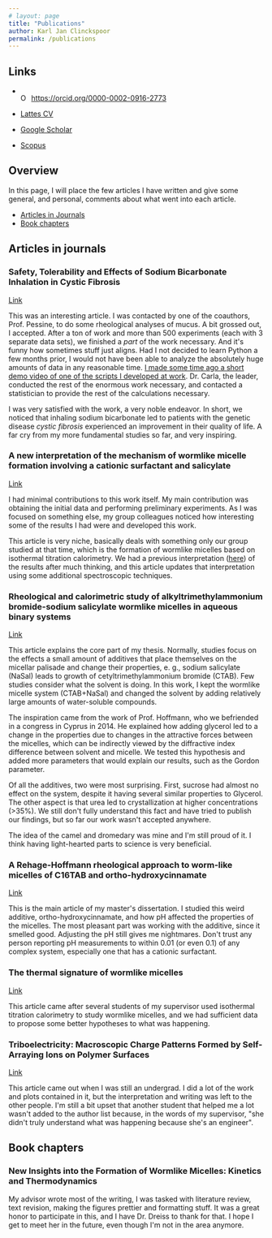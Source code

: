 ```yaml
---
# layout: page
title: "Publications"
author: Karl Jan Clinckspoor
permalink: /publications
---
```


## Links

<!-- # ORCID ID -->
* <div itemscope itemtype="https://schema.org/Person"><a itemprop="sameAs" content="https://orcid.org/0000-0002-0916-2773" href="https://orcid.org/0000-0002-0916-2773" target="orcid.widget" rel="me noopener noreferrer" style="vertical-align:top;"><img src="https://orcid.org/sites/default/files/images/orcid_16x16.png" style="width:1em;margin-right:.5em;" alt="ORCID iD icon">https://orcid.org/0000-0002-0916-2773</a></div>

* [Lattes CV](http://lattes.cnpq.br/6890909681073402)
* [Google
  Scholar](https://scholar.google.com.br/citations?user=fjQ_aXUAAAAJ&hl=en)
* [Scopus](https://www.scopus.com/authid/detail.uri?authorId=55220196200)

## Overview

In this page, I will place the few articles I have written and give some
general, and personal, comments about what went into each article.

* [Articles in Journals](#articles-in-journals)
* [Book chapters](#book-chapters)

## Articles in journals

### Safety, Tolerability and Effects of Sodium Bicarbonate Inhalation in Cystic Fibrosis

[Link](https://doi.org/10.1007/s40261-019-00861-x)

This was an interesting article. I was contacted by one of the coauthors, Prof.
Pessine, to do some rheological analyses of mucus. A bit grossed out, I
accepted. After a ton of work and more than 500 experiments (each with 3
separate data sets), we finished a *part* of the work necessary. And it's funny
how sometimes stuff just aligns. Had I not decided to learn Python a few months
prior, I would not have been able to analyze the absolutely huge amounts of data
in any reasonable time. [I made some time ago a short demo video of one of the
scripts I developed at work](https://www.youtube.com/watch?v=rG_MGW1XuRM). Dr. Carla, the leader, conducted the rest of the
enormous work necessary, and contacted a statistician to provide the rest of the
calculations necessary. 
 
I was very satisfied with the work, a very noble endeavor. In short, we noticed
that inhaling sodium bicarbonate led to patients with the genetic disease
*cystic fibrosis* experienced an improvement in their quality of life. A far cry
from my more fundamental studies so far, and very inspiring.

### A new interpretation of the mechanism of wormlike micelle formation involving a cationic surfactant and salicylate

[Link](https://doi.org/10.1016/j.jcis.2019.05.025)

I had minimal contributions to this work itself. My main contribution was
obtaining the initial data and performing preliminary experiments. As I was
focused on something else, my group colleagues noticed how interesting some of
the results I had were and developed this work.

This article is very niche, basically deals with something only our group
studied at that time, which is the formation of wormlike micelles based on
isothermal titration calorimetry. We had a previous interpretation ([here](#the-thermal-signature-of-wormlike-micelles)) of the
results after much thinking, and this article updates that interpretation using
some additional spectroscopic techniques.

### Rheological and calorimetric study of alkyltrimethylammonium bromide-sodium salicylate wormlike micelles in aqueous binary systems

[Link](https://doi.org/10.1016/j.jcis.2018.01.024)

This article explains the core part of my thesis. Normally, studies focus on the
effects a small amount of additives that place themselves on the micellar
palisade and change their properties, e. g., sodium salicylate (NaSal) leads to
growth of cetyltrimethylammonium bromide (CTAB). Few studies consider what the
solvent is doing. In this work, I kept the wormlike micelle system (CTAB+NaSal)
and changed the solvent by adding relatively large amounts of water-soluble
compounds.

The inspiration came from the work of Prof. Hoffmann, who we befriended in a
congress in Cyprus in 2014. He explained how adding glycerol led to a change in
the properties due to changes in the attractive forces between the micelles,
which can be indirectly viewed by the diffractive index difference between
solvent and micelle. We tested this hypothesis and added more parameters that
would explain our results, such as the Gordon parameter.

Of all the additives, two were most surprising. First, sucrose had almost no
effect on the system, despite it having several similar properties to Glycerol.
The other aspect is that urea led to crystallization at higher concentrations
(>35%). We still don't fully understand this fact and have tried to publish our
findings, but so far our work wasn't accepted anywhere.

The idea of the camel and dromedary was mine and I'm still proud of it. I think
having light-hearted parts to science is very beneficial.

### A Rehage-Hoffmann rheological approach to worm-like micelles of C16TAB and ortho-hydroxycinnamate

[Link](https://doi.org/10.1007/s00396-015-3672-y)

This is the main article of my master's dissertation. I studied this weird
additive, ortho-hydroxycinnamate, and how pH affected the properties of the
micelles. The most pleasant part was working with the additive, since it smelled
good. Adjusting the pH still gives me nightmares. Don't trust any person
reporting pH measurements to within 0.01 (or even 0.1) of any complex system,
especially one that has a cationic surfactant.

### The thermal signature of wormlike micelles

[Link](https://doi.org/10.1016/j.jct.2015.10.021)

This article came after several students of my supervisor used isothermal
titration calorimetry to study wormlike micelles, and we had sufficient data to
propose some better hypotheses to what was happening.

### Triboelectricity: Macroscopic Charge Patterns Formed by Self-Arraying Ions on Polymer Surfaces

[Link](https://doi.org/10.1021/la301228j)

This article came out when I was still an undergrad. I did a lot of the work and
plots contained in it, but the interpretation and writing was left to the other
people. I'm still a bit upset that another student that helped me a lot wasn't
added to the author list because, in the words of my supervisor, "she didn't
truly understand what was happening because she's an engineer". 

## Book chapters

### New Insights into the Formation of Wormlike Micelles: Kinetics and Thermodynamics

My advisor wrote most of the writing, I was tasked with literature review, text
revision, making the figures prettier and formatting stuff. It was a great honor
to participate in this, and I have Dr. Dreiss to thank for that. I hope I get to
meet her in the future, even though I'm not in the area anymore.